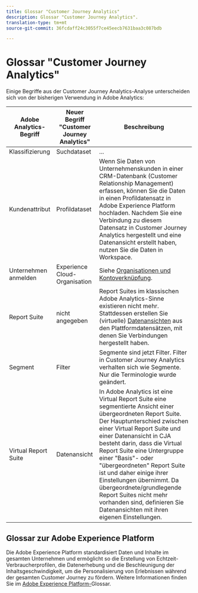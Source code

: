 ```yaml
---
title: Glossar "Customer Journey Analytics"
description: Glossar "Customer Journey Analytics".
translation-type: tm+mt
source-git-commit: 36fcdaff24c3055f7ce45eecb7631baa3c087bdb

---
```



# Glossar &quot;Customer Journey Analytics&quot;

Einige Begriffe aus der Customer Journey Analytics-Analyse unterscheiden sich von der bisherigen Verwendung in Adobe Analytics:

| Adobe Analytics-Begriff | Neuer Begriff &quot;Customer Journey Analytics&quot; | Beschreibung |
|---|---|---|
| Klassifizierung | Suchdataset | ... |
| Kundenattribut | Profildataset | Wenn Sie Daten von Unternehmenskunden in einer CRM-Datenbank (Customer Relationship Management) erfassen, können Sie die Daten in einen Profildatensatz in Adobe Experience Platform hochladen. Nachdem Sie eine Verbindung zu diesem Datensatz in Customer Journey Analytics hergestellt und eine Datenansicht erstellt haben, nutzen Sie die Daten in Workspace. |
| Unternehmen anmelden | Experience Cloud-Organisation | Siehe [Organisationen und Kontoverknüpfung](https://docs.adobe.com/content/help/en/core-services/interface/manage-users-and-products/organizations.html#topic_C31CB834F109465A82ED57FF0563B3F1). |
| Report Suite  | nicht angegeben | Report Suites im klassischen Adobe Analytics-Sinne existieren nicht mehr. Stattdessen erstellen Sie (virtuelle) [Datenansichten](/help/data-views/create-dataview.md) aus den Plattformdatensätzen, mit denen Sie Verbindungen hergestellt haben. |
| Segment | Filter | Segmente sind jetzt Filter. Filter in Customer Journey Analytics verhalten sich wie Segmente. Nur die Terminologie wurde geändert. |
| Virtual Report Suite | Datenansicht | In Adobe Analytics ist eine Virtual Report Suite eine segmentierte Ansicht einer übergeordneten Report Suite. Der Hauptunterschied zwischen einer Virtual Report Suite und einer Datenansicht in CJA besteht darin, dass die Virtual Report Suite eine Untergruppe einer &quot;Basis&quot;- oder &quot;übergeordneten&quot; Report Suite ist und daher einige ihrer Einstellungen übernimmt. Da übergeordnete/grundlegende Report Suites nicht mehr vorhanden sind, definieren Sie Datenansichten mit ihren eigenen Einstellungen. |

## Glossar zur Adobe Experience Platform

Die Adobe Experience Platform standardisiert Daten und Inhalte im gesamten Unternehmen und ermöglicht so die Erstellung von Echtzeit-Verbraucherprofilen, die Datenerhebung und die Beschleunigung der Inhaltsgeschwindigkeit, um die Personalisierung von Erlebnissen während der gesamten Customer Journey zu fördern.
Weitere Informationen finden Sie im [Adobe Experience Platform-](https://www.adobe.io/apis/experienceplatform/home/services/acp-glossary.html)Glossar.
